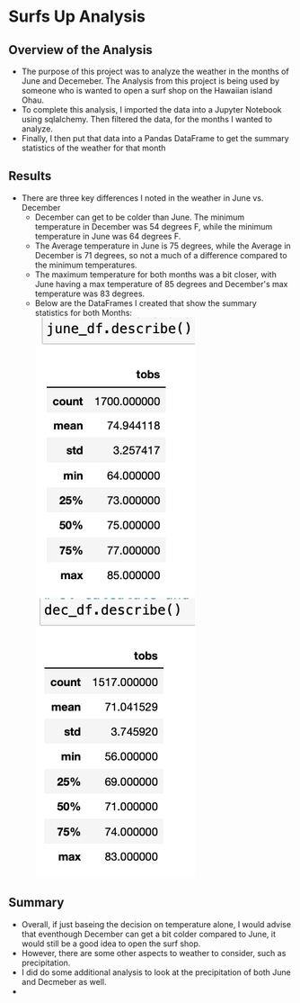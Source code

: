 # Surfs Up Analysis
## Overview of the Analysis
* The purpose of this project was to analyze the weather in the months of June and Decemeber.  The Analysis from this project is being used by someone who is wanted to open a surf shop on the Hawaiian island Ohau.
* To complete this analysis, I imported the data into a Jupyter Notebook using sqlalchemy.  Then filtered the data, for the months I wanted to analyze.  
* Finally, I then put that data into a Pandas DataFrame to get the summary statistics of the weather for that month
## Results
* There are three key differences I noted in the weather in June vs. December
  * December can get to be colder than June.  The minimum temperature in December was 54 degrees F, while the minimum temperature in June was 64 degrees F.
  * The Average temperature in June is 75 degrees, while the Average in December is 71 degrees, so not a much of a difference compared to the minimum temperatures.
  * The maximum temperature for both months was a bit closer, with June having a max temperature of 85 degrees and December's max temperature was 83 degrees.
  * Below are the DataFrames I created that show the summary statistics for both Months:
 ![](resources/June_df.png)
 ![](resources/dec_df.png)
 ## Summary
 * Overall, if just baseing the decision on temperature alone, I would advise that eventhough December can get a bit colder compared to June, it would still be a good idea to open the surf shop. 
 * However, there are some other aspects to weather to consider, such as precipitation.
 * I did do some additional analysis to look at the precipitation of both June and Decmeber as well.
 * 
 
